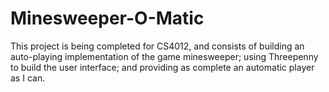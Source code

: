 # Minesweeper-O-Matic
 This project is being completed for CS4012, and consists of building an auto-playing implementation of the game minesweeper; using Threepenny to build the user interface; and providing as complete an automatic player as I can.
